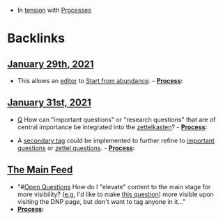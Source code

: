 - In [tension]([Tensions](<Tensions.md>)) with [Processes](<Processes.md>)

# Backlinks
## [January 29th, 2021](<January 29th, 2021.md>)
- This allows an [editor](<editor.md>) to [Start from abundance](<Start from abundance.md>). 
                        - **[Process](<Process.md>):**

## [January 31st, 2021](<January 31st, 2021.md>)
- [Q](<Q.md>) How can "important questions" or "research questions" that are of central importance be integrated into the [zettelkasten](<zettelkasten.md>)?
            - **[Process](<Process.md>):**

- A [secondary tag](((IX96gb5b6))) could be implemented to further refine to [important questions](<important questions.md>) or [zettel questions](<zettel questions.md>).
            - **[Process](<Process.md>):**

## [The Main Feed](<The Main Feed.md>)
- "#[Open Questions](<Open Questions.md>) How do I "elevate" content to the main stage for more visibility? ([e.g.](<e.g..md>) I'd like to make [this question](((jteC3b2n_)))) more visible upon visiting the DNP page, but don't want to tag anyone in it..."
- **[Process](<Process.md>):**

